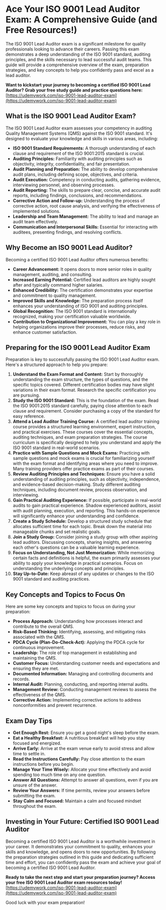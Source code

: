 # Ace Your ISO 9001 Lead Auditor Exam: A Comprehensive Guide (and Free Resources!)

The ISO 9001 Lead Auditor exam is a significant milestone for quality professionals looking to advance their careers. Passing this exam demonstrates a deep understanding of the ISO 9001 standard, auditing principles, and the skills necessary to lead successful audit teams. This guide will provide a comprehensive overview of the exam, preparation strategies, and key concepts to help you confidently pass and excel as a lead auditor.

**Want to kickstart your journey to becoming a certified ISO 9001 Lead Auditor? Grab your free study guide and practice questions here:** [https://udemywork.com/iso-9001-lead-auditor-exam](https://udemywork.com/iso-9001-lead-auditor-exam)

## What is the ISO 9001 Lead Auditor Exam?

The ISO 9001 Lead Auditor exam assesses your competency in auditing Quality Management Systems (QMS) against the ISO 9001 standard. It's designed to evaluate your knowledge and skills in various areas, including:

*   **ISO 9001 Standard Requirements:** A thorough understanding of each clause and requirement of the ISO 9001:2015 standard is crucial.
*   **Auditing Principles:** Familiarity with auditing principles such as objectivity, integrity, confidentiality, and fair presentation.
*   **Audit Planning and Preparation:** The ability to develop comprehensive audit plans, including defining scope, objectives, and criteria.
*   **Audit Execution:** Competency in conducting audits, gathering evidence, interviewing personnel, and observing processes.
*   **Audit Reporting:** The skills to prepare clear, concise, and accurate audit reports, including findings, conclusions, and recommendations.
*   **Corrective Action and Follow-up:** Understanding the process of corrective action, root cause analysis, and verifying the effectiveness of implemented solutions.
*   **Leadership and Team Management:** The ability to lead and manage an audit team effectively.
*   **Communication and Interpersonal Skills:** Essential for interacting with auditees, presenting findings, and resolving conflicts.

## Why Become an ISO 9001 Lead Auditor?

Becoming a certified ISO 9001 Lead Auditor offers numerous benefits:

*   **Career Advancement:** It opens doors to more senior roles in quality management, auditing, and consulting.
*   **Increased Earning Potential:** Certified lead auditors are highly sought after and typically command higher salaries.
*   **Enhanced Credibility:** The certification demonstrates your expertise and commitment to quality management.
*   **Improved Skills and Knowledge:** The preparation process itself enhances your understanding of ISO 9001 and auditing principles.
*   **Global Recognition:** The ISO 9001 standard is internationally recognized, making your certification valuable worldwide.
*   **Contribution to Organizational Improvement:** You can play a key role in helping organizations improve their processes, reduce risks, and enhance customer satisfaction.

## Preparing for the ISO 9001 Lead Auditor Exam

Preparation is key to successfully passing the ISO 9001 Lead Auditor exam. Here's a structured approach to help you prepare:

1.  **Understand the Exam Format and Content:** Start by thoroughly understanding the exam structure, the types of questions, and the specific topics covered.  Different certification bodies may have slight variations in their exam format. Research the specific certification you are pursuing.
2.  **Study the ISO 9001 Standard:** This is the foundation of the exam. Read the ISO 9001:2015 standard carefully, paying close attention to each clause and requirement. Consider purchasing a copy of the standard for easy reference.
3.  **Attend a Lead Auditor Training Course:** A certified lead auditor training course provides a structured learning environment, expert instruction, and practical exercises. These courses cover the essential concepts, auditing techniques, and exam preparation strategies. The course curriculum is specifically designed to help you understand and apply the ISO 9001 standard in real-world scenarios.
4.  **Practice with Sample Questions and Mock Exams:** Practicing with sample questions and mock exams is crucial for familiarizing yourself with the exam format and identifying areas where you need to improve. Many training providers offer practice exams as part of their courses.
5.  **Review Auditing Principles and Techniques:** Ensure you have a solid understanding of auditing principles, such as objectivity, independence, and evidence-based decision-making. Study different auditing techniques, including document review, process observation, and interviewing.
6.  **Gain Practical Auditing Experience:** If possible, participate in real-world audits to gain practical experience. Shadow experienced auditors, assist with audit planning, execution, and reporting. This hands-on experience will significantly enhance your understanding and confidence.
7.  **Create a Study Schedule:** Develop a structured study schedule that allocates sufficient time for each topic. Break down the material into manageable chunks and set realistic goals.
8.  **Join a Study Group:** Consider joining a study group with other aspiring lead auditors. Discussing concepts, sharing insights, and answering each other's questions can be a valuable learning experience.
9.  **Focus on Understanding, Not Just Memorization:** While memorizing certain facts and definitions is helpful, the exam primarily assesses your ability to apply your knowledge in practical scenarios. Focus on understanding the underlying concepts and principles.
10. **Stay Up-to-Date:** Keep abreast of any updates or changes to the ISO 9001 standard and auditing practices.

## Key Concepts and Topics to Focus On

Here are some key concepts and topics to focus on during your preparation:

*   **Process Approach:** Understanding how processes interact and contribute to the overall QMS.
*   **Risk-Based Thinking:** Identifying, assessing, and mitigating risks associated with the QMS.
*   **PDCA Cycle (Plan-Do-Check-Act):** Applying the PDCA cycle for continuous improvement.
*   **Leadership:** The role of top management in establishing and maintaining the QMS.
*   **Customer Focus:** Understanding customer needs and expectations and ensuring they are met.
*   **Documented Information:** Managing and controlling documents and records.
*   **Internal Audit:** Planning, conducting, and reporting internal audits.
*   **Management Review:** Conducting management reviews to assess the effectiveness of the QMS.
*   **Corrective Action:** Implementing corrective actions to address nonconformities and prevent recurrence.

## Exam Day Tips

*   **Get Enough Rest:** Ensure you get a good night's sleep before the exam.
*   **Eat a Healthy Breakfast:** A nutritious breakfast will help you stay focused and energized.
*   **Arrive Early:** Arrive at the exam venue early to avoid stress and allow time to settle in.
*   **Read the Instructions Carefully:** Pay close attention to the exam instructions before you begin.
*   **Manage Your Time Wisely:** Allocate your time effectively and avoid spending too much time on any one question.
*   **Answer All Questions:** Attempt to answer all questions, even if you are unsure of the answer.
*   **Review Your Answers:** If time permits, review your answers before submitting the exam.
*   **Stay Calm and Focused:** Maintain a calm and focused mindset throughout the exam.

## Investing in Your Future: Certified ISO 9001 Lead Auditor

Becoming a certified ISO 9001 Lead Auditor is a worthwhile investment in your career.  It demonstrates your commitment to quality, enhances your skills and knowledge, and opens doors to new opportunities. By following the preparation strategies outlined in this guide and dedicating sufficient time and effort, you can confidently pass the exam and achieve your goal of becoming a certified ISO 9001 Lead Auditor.

**Ready to take the next step and start your preparation journey? Access your free ISO 9001 Lead Auditor exam resources today!** [https://udemywork.com/iso-9001-lead-auditor-exam](https://udemywork.com/iso-9001-lead-auditor-exam)

Good luck with your exam preparation!
